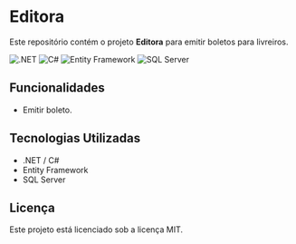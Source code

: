 # Editora

Este repositório contém o projeto **Editora** para emitir boletos para livreiros.

![.NET](https://img.shields.io/badge/.NET-512BD4?logo=dotnet&logoColor=white)
![C#](https://img.shields.io/badge/C%23-239120?logo=c-sharp&logoColor=white)
![Entity Framework](https://img.shields.io/badge/Entity%20Framework-6DB33F?logo=entity-framework&logoColor=white)
![SQL Server](https://img.shields.io/badge/SQL%20Server-CC2927?logo=microsoft-sql-server&logoColor=white)

## Funcionalidades

- Emitir boleto.

## Tecnologias Utilizadas

- .NET / C#
- Entity Framework
- SQL Server

## Licença

Este projeto está licenciado sob a licença MIT.